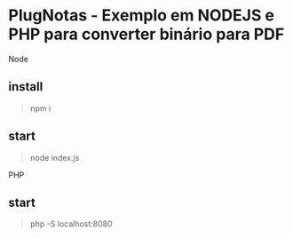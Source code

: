 # PlugNotas - Exemplo em NODEJS e PHP para converter binário para PDF

Node
## install
> npm i

## start
> node index.js


PHP
## start
> php -S localhost:8080

